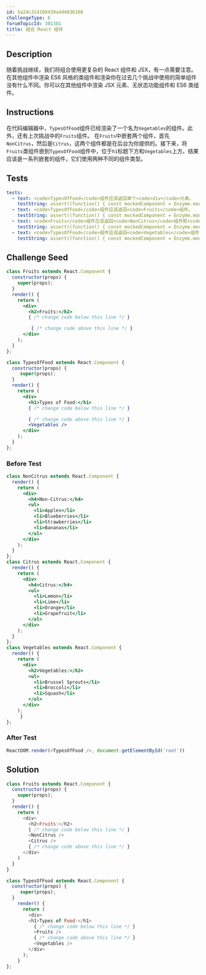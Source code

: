 ```yaml
---
id: 5a24c314108439a4d4036166
challengeType: 6
forumTopicId: 301381
title: 组合 React 组件
---
```


## Description
<section id='description'>
随着挑战继续，我们将组合使用更复杂的 React 组件和 JSX，有一点需要注意。在其他组件中渲染 ES6 风格的类组件和渲染你在过去几个挑战中使用的简单组件没有什么不同。你可以在其他组件中渲染 JSX 元素、无状态功能组件和 ES6 类组件。
</section>

## Instructions
<section id='instructions'>
在代码编辑器中，<code>TypesOfFood</code>组件已经渲染了一个名为<code>Vegetables</code>的组件。此外，还有上次挑战中的<code>Fruits</code>组件。
在<code>Fruits</code>中嵌套两个组件，首先<code>NonCitrus</code>，然后是<code>Citrus</code>，这两个组件都是在后台为你提供的。接下来，将<code>Fruits</code>类组件嵌到<code>TypesOfFood</code>组件中，位于<code>h1</code>标题下方和<code>Vegetables</code>上方。结果应该是一系列嵌套的组件，它们使用两种不同的组件类型。
</section>

## Tests
<section id='tests'>

```yml
tests:
  - text: <code>TypesOfFood</code>组件应该返回单个<code>div</code>元素。
    testString: assert((function() { const mockedComponent = Enzyme.mount(React.createElement(TypesOfFood)); return mockedComponent.children().type() === 'div'; })());
  - text: <code>TypesOfFood</code>组件应该返回<code>Fruits</code>组件。
    testString: assert((function() { const mockedComponent = Enzyme.mount(React.createElement(TypesOfFood)); return mockedComponent.children().childAt(1).name() === 'Fruits'; })());
  - text: <code>Fruits</code>组件应该返回<code>NonCitrus</code>组件和<code>Citrus</code>组件。
    testString: assert((function() { const mockedComponent = Enzyme.mount(React.createElement(TypesOfFood)); return (mockedComponent.find('Fruits').children().find('NonCitrus').length === 1 && mockedComponent.find('Fruits').children().find('Citrus').length === 1); })());
  - text: <code>TypesOfFood</code>组件应该返回<code>Vegetables</code>组件，且其位于<code>Fruits</code>组件之下。
    testString: assert((function() { const mockedComponent = Enzyme.mount(React.createElement(TypesOfFood)); return mockedComponent.children().childAt(2).name() === 'Vegetables'; })());

```

</section>

## Challenge Seed
<section id='challengeSeed'>

<div id='jsx-seed'>

```jsx
class Fruits extends React.Component {
  constructor(props) {
    super(props);
  }
  render() {
    return (
      <div>
        <h2>Fruits:</h2>
        { /* change code below this line */ }

         { /* change code above this line */ }
      </div>
    );
  }
};

class TypesOfFood extends React.Component {
  constructor(props) {
     super(props);
  }
  render() {
    return (
      <div>
        <h1>Types of Food:</h1>
        { /* change code below this line */ }

        { /* change code above this line */ }
        <Vegetables />
      </div>
    );
  }
};
```

</div>

### Before Test
<div id='jsx-setup'>

```jsx
class NonCitrus extends React.Component {
  render() {
    return (
      <div>
        <h4>Non-Citrus:</h4>
        <ul>
          <li>Apples</li>
          <li>Blueberries</li>
          <li>Strawberries</li>
          <li>Bananas</li>
        </ul>
      </div>
    );
  }
};
class Citrus extends React.Component {
  render() {
    return (
      <div>
        <h4>Citrus:</h4>
        <ul>
          <li>Lemon</li>
          <li>Lime</li>
          <li>Orange</li>
          <li>Grapefruit</li>
        </ul>
      </div>
    );
  }
};
class Vegetables extends React.Component {
  render() {
    return (
      <div>
        <h2>Vegetables:</h2>
        <ul>
          <li>Brussel Sprouts</li>
          <li>Broccoli</li>
          <li>Squash</li>
        </ul>
      </div>
    );
     }
};
```

</div>

### After Test
<div id='jsx-teardown'>

```js
ReactDOM.render(<TypesOfFood />, document.getElementById('root'))
```

</div>

</section>

## Solution
<section id='solution'>


```js
class Fruits extends React.Component {
  constructor(props) {
    super(props);
  }
  render() {
    return (
      <div>
        <h2>Fruits:</h2>
        { /* change code below this line */ }
        <NonCitrus />
        <Citrus />
        { /* change code above this line */ }
      </div>
    )
  }
}

class TypesOfFood extends React.Component {
  constructor(props) {
     super(props);
  }
    render() {
      return (
        <div>
        <h1>Types of Food:</h1>
          { /* change code below this line */ }
          <Fruits />
          { /* change code above this line */ }
          <Vegetables />
        </div>
      );
    }
};
```

</section>
